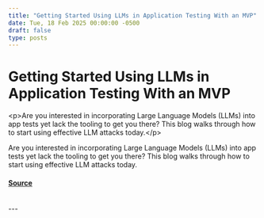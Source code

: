 ```yaml
---
title: "Getting Started Using LLMs in Application Testing With an MVP"
date: Tue, 18 Feb 2025 00:00:00 -0500
draft: false
type: posts
---
```

# Getting Started Using LLMs in Application Testing With an MVP





 &lt;p&gt;Are you interested in incorporating Large Language Models (LLMs) into app tests yet lack the tooling to get you there? This blog walks through how to start using effective LLM attacks today.&lt;/p&gt; 

<p>Are you interested in incorporating Large Language Models (LLMs) into app tests yet lack the tooling to get you there? This blog walks through how to start using effective LLM attacks today.</p>

#### [Source](https://trustedsec.com/blog/getting-started-using-llms-in-application-testing-with-an-mvp)

<br/>
---

